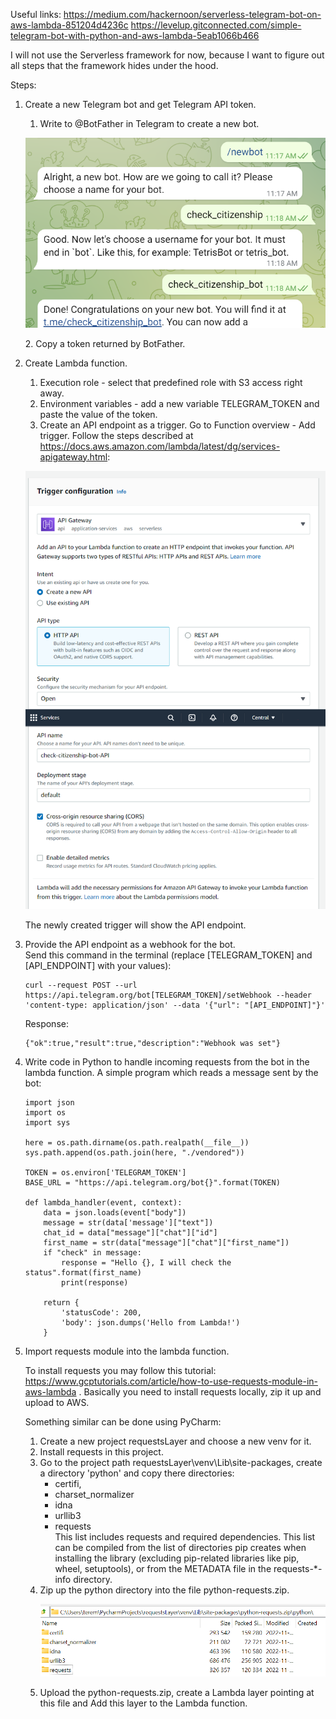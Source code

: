 Useful links:
https://medium.com/hackernoon/serverless-telegram-bot-on-aws-lambda-851204d4236c
https://levelup.gitconnected.com/simple-telegram-bot-with-python-and-aws-lambda-5eab1066b466

I will not use the Serverless framework for now, because I want to figure out all steps that the framework hides under the hood. 

Steps:
1. Create a new Telegram bot and get Telegram API token.
   1. Write to @BotFather in Telegram to create a new bot.  
   <p align="center"><img src="tg_bot1.png" alt="Creating a new bot" width="500" style="text-align:center;"></p>
   2. Copy a token returned by BotFather.
2. Create Lambda function.
   1. Execution role - select that predefined role with S3 access right away.
   2. Environment variables - add a new variable TELEGRAM_TOKEN and paste the value of the token. 
   3. Create an API endpoint as a trigger. Go to Function overview - Add trigger. Follow the steps described at https://docs.aws.amazon.com/lambda/latest/dg/services-apigateway.html:  
   <p align="center"><img src="aws_api1.png" alt="Creating a new bot" width="500" style="text-align:center;"></p>  
   The newly created trigger will show the API endpoint. 
3. Provide the API endpoint as a webhook for the bot.  
   Send this command in the terminal (replace [TELEGRAM_TOKEN] and [API_ENDPOINT] with your values):
   
   ```
   curl --request POST --url https://api.telegram.org/bot[TELEGRAM_TOKEN]/setWebhook --header 'content-type: application/json' --data '{"url": "[API_ENDPOINT]"}'
   ```
   
   Response:  
   
   ```
   {"ok":true,"result":true,"description":"Webhook was set"}
   ```
4. Write code in Python to handle incoming requests from the bot in the lambda function.
   A simple program which reads a message sent by the bot:
   
   ```
   import json
   import os
   import sys
   
   here = os.path.dirname(os.path.realpath(__file__))
   sys.path.append(os.path.join(here, "./vendored"))
   
   TOKEN = os.environ['TELEGRAM_TOKEN']
   BASE_URL = "https://api.telegram.org/bot{}".format(TOKEN)
   
   def lambda_handler(event, context):
       data = json.loads(event["body"])
       message = str(data['message']["text"])
       chat_id = data["message"]["chat"]["id"]
       first_name = str(data["message"]["chat"]["first_name"])
       if "check" in message:
           response = "Hello {}, I will check the status".format(first_name)
           print(response)
       
       return {
           'statusCode': 200,
           'body': json.dumps('Hello from Lambda!')
       }
   ```

4. Import requests module into the lambda function. 
   
   To install requests you may follow this tutorial: https://www.gcptutorials.com/article/how-to-use-requests-module-in-aws-lambda . Basically you need to install requests locally, zip it up and upload to AWS. 
   
   Something similar can be done using PyCharm:
   1. Create a new project requestsLayer and choose a new venv for it.
   2. Install requests in this project.
   3. Go to the project path requestsLayer\venv\Lib\site-packages, create a directory 'python' and copy there directories:
      - certifi, 
      - charset_normalizer
      - idna
      - urllib3
      - requests  
      This list includes requests and required dependencies. This list can be compiled from the list of directories pip creates when installing the library (excluding pip-related libraries like pip, wheel, setuptools), or from the METADATA file in the requests-\*-info directory. 
   4. Zip up the python directory into the file python-requests.zip.
      <p align="center"><img src="requests_zip1.png" alt="Creating a new bot" width="500" style="text-align:center;"></p>
   5. Upload the python-requests.zip, create a Lambda layer pointing at this file and Add this layer to the Lambda function.

